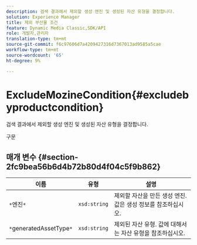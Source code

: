 ```yaml
---
description: 검색 결과에서 제외할 생성 엔진 및 생성된 자산 유형을 결정합니다.
solution: Experience Manager
title: 제외 부산물 조건
feature: Dynamic Media Classic,SDK/API
role: 개발자,관리자
translation-type: tm+mt
source-git-commit: f6c97606d7a4209427316d7367013ad9585a5cae
workflow-type: tm+mt
source-wordcount: '65'
ht-degree: 9%

---
```



# ExcludeMozineCondition{#excludebyproductcondition}

검색 결과에서 제외할 생성 엔진 및 생성된 자산 유형을 결정합니다.

구문

## 매개 변수 {#section-2fc9bea56b6d4b72b80d4f04c5f9b862}

| 이름 | 유형 | 설명 |
|---|---|---|
| `*`엔진`*` | `xsd:string` | 제외할 자산을 만든 생성 엔진. 값은 생성 정보를 참조하십시오. |
| `*`generatedAssetType`*` | `xsd:string` | 제외된 자산 유형. 값에 대해서는 자산 유형을 참조하십시오. |

